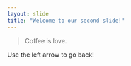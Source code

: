 ```yaml
---
layout: slide
title: "Welcome to our second slide!"
---
```

> Coffee is love.

Use the left arrow to go back!
